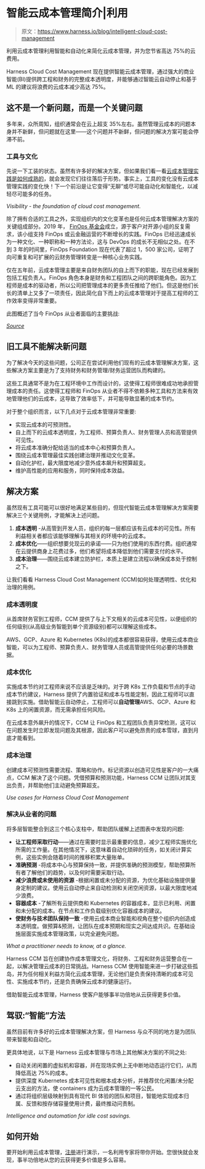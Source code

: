 # 智能云成本管理简介|利用

> 原文：<https://www.harness.io/blog/intelligent-cloud-cost-management>

利用云成本管理利用智能和自动化来简化云成本管理，并为您节省高达 75%的云费用。

Harness Cloud Cost Management 现在提供智能云成本管理，通过强大的商业智能(BI)提供跨工程和财务的完整成本透明度，并能够通过智能云自动停止和基于 ML 的建议将浪费的云成本减少高达 75%。

## 这不是一个新问题，而是一个关键问题

多年来，众所周知，组织通常会在云上超支 35%左右。虽然管理云成本的问题本身并不新鲜，但问题就在这里——这个问题并不新鲜，但问题的解决方案可能会停滞不前。

### 工具与文化

先说一下工装的状态。虽然有许多好的解决方案，但如果我们看一看[云成本管理实践是如何成熟的](https://harness.io/blog/cloud-cost-management/continuous-efficiency-capabilities/)，就会发现它们往往落后于形势。事实上，工具的变化没有云成本管理实践的变化快！下一个前沿是让它变得“无聊”或尽可能自动化和智能化，以减轻尽可能多的任务。

*Visibility - the foundation of cloud cost management.*

除了拥有合适的工具之外，实现组织内的文化变革也是任何云成本管理解决方案的关键组成部分。2019 年， [FinOps 基金会](https://www.finops.org/about/)成立，源于客户对开源小组的反复需求，该小组支持 FinOps 或云金融运营的不断增长的实践。FinOps 已经迅速成长为一种文化、一种职称和一种方法论，这与 DevOps 的成长不无相似之处。在不到 3 年的时间里，FinOps Foundation 现在代表了超过 1，500 家公司，证明了向可重复和可扩展的云财务管理转变是一种核心业务实践。

仅在五年前，云成本管理主要是来自财务团队的自上而下的职能，现在已经发展到包括工程负责人。FinOps 角色本身是财务和工程团队之间的跨职能角色。因为工程师是成本的驱动者，所以公司把管理成本的更多责任推给了他们。但这是他们长长的清单上又多了一项责任，因此简化自下而上的云成本管理对于提高工程师的工作效率变得非常重要。

此图概述了当今 FinOps 从业者面临的主要挑战:

[*Source*](https://data.finops.org/)

## 旧工具不能解决新问题

为了解决今天的这些问题，公司正在尝试利用他们现有的云成本管理解决方案，这些解决方案主要是为了支持财务和财务管理/财务运营团队而构建的。

这些工具通常不是为在工程环境中工作而设计的，这使得工程师很难成功地承担管理成本的责任。这使得工程师和 FinOps 从业者不得不依赖多种工具和方法来有效地管理他们的云成本，这导致了效率低下，并可能导致显著的成本节约。

对于整个组织而言，以下几点对于云成本管理非常重要:

*   实现云成本的可预测性。
*   自上而下的云成本透明度，为工程师、预算负责人、财务管理人员和高管提供可见性。
*   将云成本准确分配给适当的成本中心和预算负责人。
*   围绕云成本管理最佳实践创建治理并推动文化变革。
*   自动化护栏，最大限度地减少意外成本飙升和预算超支。
*   维护高性能的应用和服务，同时保持成本效益。

## 解决方案

虽然现有工具可能可以很好地满足某些目的，但现代智能云成本管理解决方案需要解决三个关键用例，才能解决上述问题。

1.  **成本透明** -从高管到开发人员，组织的每一层都应该有云成本的可见性。所有利益相关者都应该能够理解与其相关的环境中的云成本。
2.  **成本优化**——组织想要兑现云的承诺——只为他们使用的东西付费。组织通常在云提供商身上花费过多，他们希望将成本降低到他们需要支付的水平。
3.  **成本治理**——围绕云成本建立防护栏，本质上是建立流程以确保成本处于控制之下。

让我们看看 Harness Cloud Cost Management (CCM)如何处理透明性、优化和治理的用例。

### 成本透明度

从首席财务官到工程师，CCM 提供了与上下文相关的云成本可见性，以便组织的任何级别(从高级业务智能到单个资源级别)都可以理解这些成本。

AWS、GCP、Azure 和 Kubernetes (K8s)的成本都很容易获得，使用云成本商业智能，可以为工程师、预算负责人、财务管理人员或高管提供任何必要的场景数据。

### 成本优化

实施成本节约对工程师来说不应该是乏味的。对于跨 K8s 工作负载和节点的手动成本节约建议，Harness 提供了内置验证和成本与性能定制，因此工程师可以直接跳到实施。借助智能云自动停止，工程师可以**自动管理**AWS、GCP、Azure 和 K8s 上的闲置资源，而无需承担任何风险。

在云成本意外飙升的情况下，CCM 让 FinOps 和工程团队负责异常检测，这可以在问题发生时立即发现问题及其根源，因此客户可以避免昂贵的成本雪球，直到月底才能看到。

### 成本治理

创建成本可预测性需要流程、策略和协作。标记资源以创造可见性是客户的一大痛点，CCM 解决了这个问题。凭借预算和预测功能，Harness CCM 让团队对其支出负责，并帮助他们主动避免预算超支。

*Use cases for Harness Cloud Cost Management*

### 解决从业者的问题

将多层智能整合到这三个核心支柱中，帮助团队缓解上述图表中发现的问题:

*   **让工程师采取行动**——通过在需要时显示最重要的信息，减少工程师实施优化所需的工作量。在其他情况下，这意味着自动化琐碎的任务，如关闭计算实例，这些实例会随着时间的推移积累大量账单。
*   **准确预测** -将成本中心与预算保持一致，并提供准确的预测模型，帮助预算所有者了解他们的趋势，以及何时需要采取行动。
*   **减少浪费或未使用的资源** -根据闲置或未分配的资源，为优化基础设施提供量身定制的建议。使用云自动停止来自动检测和关闭空闲资源，以最大限度地减少浪费。
*   **容器成本** -了解所有云提供商和 Kubernetes 的容器成本，显示已利用、闲置和未分配的成本。在节点和工作负载级别优化容器成本的建议。
*   **使财务与技术团队保持一致** -使用云成本商业智能和视角在整个组织内创造成本透明度。做预算&预测，让团队在成本预期和现实之间达成共识。在基础设施层面实施成本管理政策，以完全避免问题。

*What a practitioner needs to know, at a glance.*

Harness CCM 旨在创建协作成本管理文化，将财务、工程和财务运营整合在一起，以解决管理云成本的日常挑战。Harness CCM 使用智能来进一步打破这些孤岛，并为任何相关利益方简化云成本管理，无论他们是负责保持清晰的成本可见性、实施成本节约，还是负责确保云成本的健康运行。

借助智能云成本管理，Harness 使客户能够事半功倍地从云获得更多价值。

## 驾驭:“智能”方法

虽然目前有许多好的云成本管理解决方案，但 Harness 与众不同的地方是为团队带来智能和自动化。

更具体地说，以下是 Harness 云成本管理与市场上其他解决方案的不同之处:

*   自动关闭闲置的虚拟机和容器，并在现场实例上无中断地动态运行它们，从而降低高达 75%的成本。
*   提供深度 Kubernetes 成本可见性和根本成本分析，并推荐优化闲置/未分配云支出的方法，使 containers 成为云成本管理的一等公民。
*   通过将组织层级映射到具有现代 BI 体验的团队和项目，智能地实现成本归属、反馈和按存储容量使用计费，最终推动问责制。

*Intelligence and automation for idle cost savings.*

## 如何开始

要开始利用云成本管理，[注册](https://harness.io/platform/cloud-cost-management/)进行演示，一名利用专家将带你开始。您很快就会发现，事半功倍地从您的云获得更多价值是多么容易。